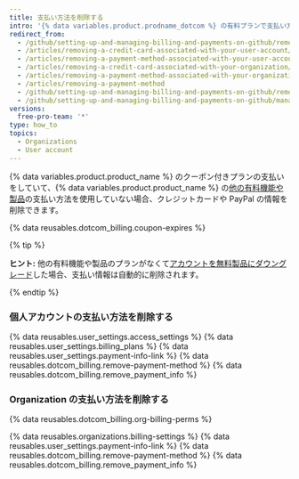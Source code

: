 ```yaml
---
title: 支払い方法を削除する
intro: '{% data variables.product.prodname_dotcom %} の有料プランで支払い方法を使用していない場合、その支払い方法を削除すればアカウントに保存されなくなります。'
redirect_from:
  - /github/setting-up-and-managing-billing-and-payments-on-github/removing-a-payment-method
  - /articles/removing-a-credit-card-associated-with-your-user-account/
  - /articles/removing-a-payment-method-associated-with-your-user-account/
  - /articles/removing-a-credit-card-associated-with-your-organization/
  - /articles/removing-a-payment-method-associated-with-your-organization/
  - /articles/removing-a-payment-method
  - /github/setting-up-and-managing-billing-and-payments-on-github/removing-a-payment-method
  - /github/setting-up-and-managing-billing-and-payments-on-github/managing-your-github-billing-settings/removing-a-payment-method
versions:
  free-pro-team: '*'
type: how_to
topics:
  - Organizations
  - User account
---
```


{% data variables.product.product_name %} のクーポン付きプランの支払いをしていて、{% data variables.product.product_name %} の[他の有料機能や製品](/articles/about-billing-on-github)の支払い方法を使用していない場合、クレジットカードや PayPal の情報を削除できます。

{% data reusables.dotcom_billing.coupon-expires %}

{% tip %}

**ヒント:** 他の有料機能や製品のプランがなくて[アカウントを無料製品にダウングレード](/articles/downgrading-your-github-subscription)した場合、支払い情報は自動的に削除されます。

{% endtip %}

### 個人アカウントの支払い方法を削除する

{% data reusables.user_settings.access_settings %}
{% data reusables.user_settings.billing_plans %}
{% data reusables.user_settings.payment-info-link %}
{% data reusables.dotcom_billing.remove-payment-method %}
{% data reusables.dotcom_billing.remove_payment_info %}

### Organization の支払い方法を削除する

{% data reusables.dotcom_billing.org-billing-perms %}

{% data reusables.organizations.billing-settings %}
{% data reusables.user_settings.payment-info-link %}
{% data reusables.dotcom_billing.remove-payment-method %}
{% data reusables.dotcom_billing.remove_payment_info %}
